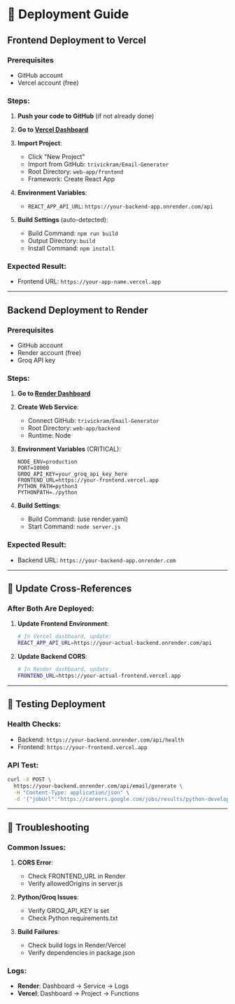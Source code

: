 # 🚀 Deployment Guide

## Frontend Deployment to Vercel

### Prerequisites
- GitHub account
- Vercel account (free)

### Steps:

1. **Push your code to GitHub** (if not already done)
2. **Go to [Vercel Dashboard](https://vercel.com/dashboard)**
3. **Import Project**:
   - Click "New Project"
   - Import from GitHub: `trivickram/Email-Generator`
   - Root Directory: `web-app/frontend`
   - Framework: Create React App

4. **Environment Variables**:
   - `REACT_APP_API_URL`: `https://your-backend-app.onrender.com/api`

5. **Build Settings** (auto-detected):
   - Build Command: `npm run build`
   - Output Directory: `build`
   - Install Command: `npm install`

### Expected Result:
- Frontend URL: `https://your-app-name.vercel.app`

---

## Backend Deployment to Render

### Prerequisites
- GitHub account  
- Render account (free)
- Groq API key

### Steps:

1. **Go to [Render Dashboard](https://render.com/dashboard)**
2. **Create Web Service**:
   - Connect GitHub: `trivickram/Email-Generator`
   - Root Directory: `web-app/backend`
   - Runtime: Node

3. **Environment Variables** (CRITICAL):
   ```
   NODE_ENV=production
   PORT=10000
   GROQ_API_KEY=your_groq_api_key_here
   FRONTEND_URL=https://your-frontend.vercel.app
   PYTHON_PATH=python3
   PYTHONPATH=./python
   ```

4. **Build Settings**:
   - Build Command: (use render.yaml)
   - Start Command: `node server.js`

### Expected Result:
- Backend URL: `https://your-backend-app.onrender.com`

---

## 🔗 Update Cross-References

### After Both Are Deployed:

1. **Update Frontend Environment**:
   ```bash
   # In Vercel dashboard, update:
   REACT_APP_API_URL=https://your-actual-backend.onrender.com/api
   ```

2. **Update Backend CORS**:
   ```bash
   # In Render dashboard, update:
   FRONTEND_URL=https://your-actual-frontend.vercel.app
   ```

---

## 🧪 Testing Deployment

### Health Checks:
- Backend: `https://your-backend.onrender.com/api/health`
- Frontend: `https://your-frontend.vercel.app`

### API Test:
```bash
curl -X POST \
  https://your-backend.onrender.com/api/email/generate \
  -H "Content-Type: application/json" \
  -d '{"jobUrl":"https://careers.google.com/jobs/results/python-developer"}'
```

---

## 🔧 Troubleshooting

### Common Issues:

1. **CORS Error**:
   - Check FRONTEND_URL in Render
   - Verify allowedOrigins in server.js

2. **Python/Groq Issues**:
   - Verify GROQ_API_KEY is set
   - Check Python requirements.txt

3. **Build Failures**:
   - Check build logs in Render/Vercel
   - Verify dependencies in package.json

### Logs:
- **Render**: Dashboard → Service → Logs
- **Vercel**: Dashboard → Project → Functions
